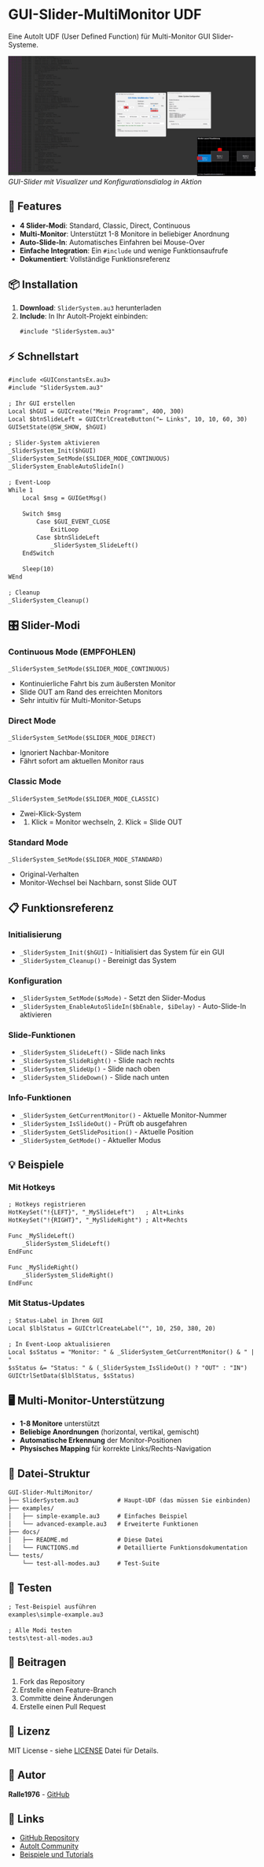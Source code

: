 # GUI-Slider-MultiMonitor UDF

Eine AutoIt UDF (User Defined Function) für Multi-Monitor GUI Slider-Systeme.

![GUI-Slider in Aktion](docs/Ansicht1.jpg)
*GUI-Slider mit Visualizer und Konfigurationsdialog in Aktion*

## 🚀 Features

- **4 Slider-Modi**: Standard, Classic, Direct, Continuous
- **Multi-Monitor**: Unterstützt 1-8 Monitore in beliebiger Anordnung
- **Auto-Slide-In**: Automatisches Einfahren bei Mouse-Over
- **Einfache Integration**: Ein `#include` und wenige Funktionsaufrufe
- **Dokumentiert**: Vollständige Funktionsreferenz

## 📦 Installation

1. **Download**: `SliderSystem.au3` herunterladen
2. **Include**: In Ihr AutoIt-Projekt einbinden:
   ```autoit
   #include "SliderSystem.au3"
   ```

## ⚡ Schnellstart

```autoit
#include <GUIConstantsEx.au3>
#include "SliderSystem.au3"

; Ihr GUI erstellen
Local $hGUI = GUICreate("Mein Programm", 400, 300)
Local $btnSlideLeft = GUICtrlCreateButton("← Links", 10, 10, 60, 30)
GUISetState(@SW_SHOW, $hGUI)

; Slider-System aktivieren
_SliderSystem_Init($hGUI)
_SliderSystem_SetMode($SLIDER_MODE_CONTINUOUS)
_SliderSystem_EnableAutoSlideIn()

; Event-Loop
While 1
    Local $msg = GUIGetMsg()
    
    Switch $msg
        Case $GUI_EVENT_CLOSE
            ExitLoop
        Case $btnSlideLeft
            _SliderSystem_SlideLeft()
    EndSwitch
    
    Sleep(10)
WEnd

; Cleanup
_SliderSystem_Cleanup()
```

## 🎛️ Slider-Modi

### **Continuous Mode** (EMPFOHLEN)
```autoit
_SliderSystem_SetMode($SLIDER_MODE_CONTINUOUS)
```
- Kontinuierliche Fahrt bis zum äußersten Monitor
- Slide OUT am Rand des erreichten Monitors
- Sehr intuitiv für Multi-Monitor-Setups

### **Direct Mode**
```autoit
_SliderSystem_SetMode($SLIDER_MODE_DIRECT)
```
- Ignoriert Nachbar-Monitore
- Fährt sofort am aktuellen Monitor raus

### **Classic Mode**
```autoit
_SliderSystem_SetMode($SLIDER_MODE_CLASSIC)
```
- Zwei-Klick-System
- 1. Klick = Monitor wechseln, 2. Klick = Slide OUT

### **Standard Mode**
```autoit
_SliderSystem_SetMode($SLIDER_MODE_STANDARD)
```
- Original-Verhalten
- Monitor-Wechsel bei Nachbarn, sonst Slide OUT

## 📋 Funktionsreferenz

### Initialisierung
- `_SliderSystem_Init($hGUI)` - Initialisiert das System für ein GUI
- `_SliderSystem_Cleanup()` - Bereinigt das System

### Konfiguration
- `_SliderSystem_SetMode($sMode)` - Setzt den Slider-Modus
- `_SliderSystem_EnableAutoSlideIn($bEnable, $iDelay)` - Auto-Slide-In aktivieren

### Slide-Funktionen
- `_SliderSystem_SlideLeft()` - Slide nach links
- `_SliderSystem_SlideRight()` - Slide nach rechts
- `_SliderSystem_SlideUp()` - Slide nach oben
- `_SliderSystem_SlideDown()` - Slide nach unten

### Info-Funktionen
- `_SliderSystem_GetCurrentMonitor()` - Aktuelle Monitor-Nummer
- `_SliderSystem_IsSlideOut()` - Prüft ob ausgefahren
- `_SliderSystem_GetSlidePosition()` - Aktuelle Position
- `_SliderSystem_GetMode()` - Aktueller Modus

## 💡 Beispiele

### Mit Hotkeys
```autoit
; Hotkeys registrieren
HotKeySet("!{LEFT}", "_MySlideLeft")   ; Alt+Links
HotKeySet("!{RIGHT}", "_MySlideRight") ; Alt+Rechts

Func _MySlideLeft()
    _SliderSystem_SlideLeft()
EndFunc

Func _MySlideRight()
    _SliderSystem_SlideRight()
EndFunc
```

### Mit Status-Updates
```autoit
; Status-Label in Ihrem GUI
Local $lblStatus = GUICtrlCreateLabel("", 10, 250, 380, 20)

; In Event-Loop aktualisieren
Local $sStatus = "Monitor: " & _SliderSystem_GetCurrentMonitor() & " | "
$sStatus &= "Status: " & (_SliderSystem_IsSlideOut() ? "OUT" : "IN")
GUICtrlSetData($lblStatus, $sStatus)
```

## 🖥️ Multi-Monitor-Unterstützung

- **1-8 Monitore** unterstützt
- **Beliebige Anordnungen** (horizontal, vertikal, gemischt)
- **Automatische Erkennung** der Monitor-Positionen
- **Physisches Mapping** für korrekte Links/Rechts-Navigation

## 📁 Datei-Struktur

```
GUI-Slider-MultiMonitor/
├── SliderSystem.au3           # Haupt-UDF (das müssen Sie einbinden)
├── examples/
│   ├── simple-example.au3     # Einfaches Beispiel
│   └── advanced-example.au3   # Erweiterte Funktionen
├── docs/
│   ├── README.md              # Diese Datei
│   └── FUNCTIONS.md           # Detaillierte Funktionsdokumentation
└── tests/
    └── test-all-modes.au3     # Test-Suite
```

## 🧪 Testen

```autoit
; Test-Beispiel ausführen
examples\simple-example.au3

; Alle Modi testen
tests\test-all-modes.au3
```

## 🤝 Beitragen

1. Fork das Repository
2. Erstelle einen Feature-Branch
3. Committe deine Änderungen
4. Erstelle einen Pull Request

## 📄 Lizenz

MIT License - siehe [LICENSE](LICENSE) Datei für Details.

## 👤 Autor

**Ralle1976** - [GitHub](https://github.com/Ralle1976)

## 🔗 Links

- [GitHub Repository](https://github.com/Ralle1976/AutoIt-GUI-Slider-MultiMonitor)
- [AutoIt Community](https://www.autoitscript.com/forum/)
- [Beispiele und Tutorials](examples/)